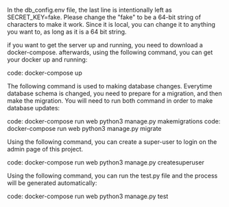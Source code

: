
In the db_config.env file, the last line is intentionally left as SECRET_KEY=fake. Please change the "fake" to be a 64-bit string of characters to make it work. Since it is local, you can change it to anything you want to, as long as it is a 64 bit string.

if you want to get the server up and running, you need to download a docker-compose.
afterwards, using the following command, you can get your docker up and running:

code: docker-compose up

The following command is used to making database changes. Everytime database schema is changed, you need to prepare for a migration, and then make the migration. You will need to run both command in order to make database updates:

code: docker-compose run web python3 manage.py makemigrations
code: docker-compose run web python3 manage.py migrate

Using the following command, you can create a super-user to login on the admin page of this project.

code: docker-compose run web python3 manage.py createsuperuser

Using the following command, you can run the test.py file and the process will be generated automatically:

code: docker-compose run web python3 manage.py test





